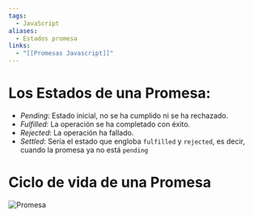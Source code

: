 ```yaml
---
tags:
  - JavaScript
aliases:
  - Estados promesa
links:
  - "[[Promesas Javascript]]"
---
```


# Los Estados de una Promesa:
- *Pending*: Estado inicial, no se ha cumplido ni se ha rechazado.
- *Fulfilled*: La operación se ha completado con éxito.
- *Rejected*: La operación ha fallado.
- *Settled*: Sería el estado que engloba `fulfilled` y `rejected`, es decir, cuando la promesa ya no está `pending`

# Ciclo de vida de una Promesa
![Promesa](https://es.javascript.info/article/promise-basics/promise-resolve-reject.svg)